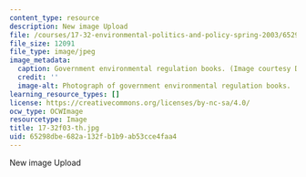 ```yaml
---
content_type: resource
description: New image Upload
file: /courses/17-32-environmental-politics-and-policy-spring-2003/65298dbe682a132fb1b9ab53cce4faa4_17-32f03-th.jpg
file_size: 12091
file_type: image/jpeg
image_metadata:
  caption: Government environmental regulation books. (Image courtesy Daniel Bersak.)
  credit: ''
  image-alt: Photograph of government environmental regulation books.
learning_resource_types: []
license: https://creativecommons.org/licenses/by-nc-sa/4.0/
ocw_type: OCWImage
resourcetype: Image
title: 17-32f03-th.jpg
uid: 65298dbe-682a-132f-b1b9-ab53cce4faa4
---
```

New image Upload